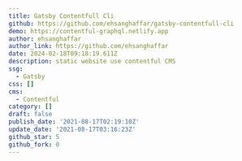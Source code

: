 ```yaml
---
title: Gatsby Contentfull Cli
github: https://github.com/ehsanghaffar/gatsby-contentfull-cli
demo: https://contentful-graphql.netlify.app
author: ehsanghaffar
author_link: https://github.com/ehsanghaffar
date: 2024-02-18T09:18:19.611Z
description: static website use contentful CMS
ssg:
  - Gatsby
css: []
cms:
  - Contentful
category: []
draft: false
publish_date: '2021-08-17T02:19:10Z'
update_date: '2021-08-17T03:16:23Z'
github_star: 5
github_fork: 0
---
```

